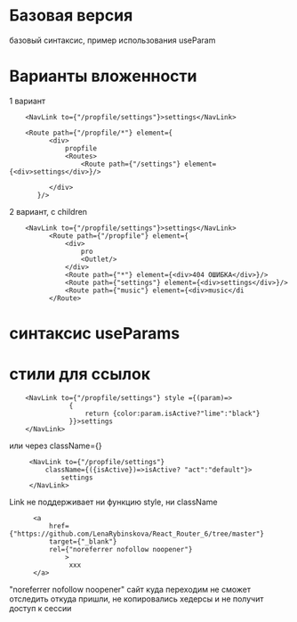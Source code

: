 # Базовая версия

базовый синтаксис, пример использования useParam

# Варианты вложенности

1 вариант

````
    <NavLink to={"/propfile/settings"}>settings</NavLink>
    
    <Route path={"/propfile/*"} element={
          <div>
              propfile
              <Routes>
                  <Route path={"/settings"} element={<div>settings</div>}/>
           
          </div>
       }/>
````

2 вариант, c children

````
    <NavLink to={"/propfile/settings"}>settings</NavLink>
          <Route path={"/propfile"} element={
              <div>
                  pro
                  <Outlet/>
              </div>
              <Route path={"*"} element={<div>404 ОШИБКА</div>}/>
              <Route path={"settings"} element={<div>settings</div>}/>
              <Route path={"music"} element={<div>music</di
          </Route>
````

# синтаксис useParams

# стили для ссылок

````
    <NavLink to={"/propfile/settings"} style ={(param)=>
               {
                   return {color:param.isActive?"lime":"black"}
               }}>settings
    </NavLink>
````

или через className={}

````
     <NavLink to={"/propfile/settings"} 
         className={({isActive})=>isActive? "act":"default"}>
             settings
     </NavLink>
````

Link не поддерживает ни функцию style, ни className

````
      <a 
          href={"https://github.com/LenaRybinskova/React_Router_6/tree/master"} 
          target={"_blank"} 
          rel={"noreferrer nofollow noopener"}
              >
               xxx
      </a>
````

"noreferrer nofollow noopener" сайт куда переходим не сможет отследить откуда пришли, не копировались хедерсы и не
получит доступ к сессии
